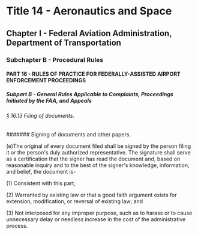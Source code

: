 
# Title 14 - Aeronautics and Space
## Chapter I - Federal Aviation Administration, Department of Transportation
### Subchapter B - Procedural Rules
#### PART 16 - RULES OF PRACTICE FOR FEDERALLY-ASSISTED AIRPORT ENFORCEMENT PROCEEDINGS
##### Subpart B - General Rules Applicable to Complaints, Proceedings Initiated by the FAA, and Appeals
###### § 16.13 Filing of documents.
####### Signing of documents and other papers.

(e)The original of every document filed shall be signed by the person filing it or the person's duly authorized representative. The signature shall serve as a certification that the signer has read the document and, based on reasonable inquiry and to the best of the signer's knowledge, information, and belief, the document is-

(1) Consistent with this part;

(2) Warranted by existing law or that a good faith argument exists for extension, modification, or reversal of existing law; and

(3) Not interposed for any improper purpose, such as to harass or to cause unnecessary delay or needless increase in the cost of the administrative process.
